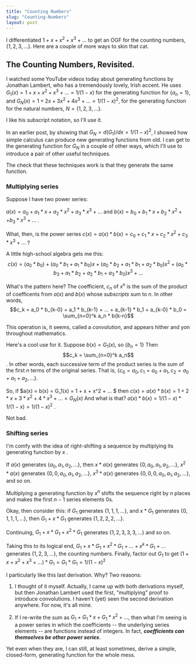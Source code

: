 ```yaml
---
title: "Counting Numbers"
slug: "Counting-Numbers"
layout: post
---
```


I differentiated $1 + x + x^2 + x^3 + ...$ to get an OGF for the counting numbers,
$\lbrace 1, 2, 3, ...\rbrace$. Here are a couple of more ways to skin that cat.

## The Counting Numbers, Revisited.

I watched some YouTube videos today about generating functions by Jonathan Lambert, who has a tremendously lovely, Irish accent.
He uses $G_1(x) = 1 + x + x^2 + x^3 + ... = 1/(1-x)$
for the generating function for $\lbrace a_n = 1 \rbrace$,
and $G_N(x) = 1 + 2x + 3x^2 + 4x^3 + ... = 1/(1-x)^2$, for the generating function for the natural numbers, $N = \lbrace 1, 2, 3, ... \rbrace$.

I like his subscript notation, so I'll use it.

In an earlier post, by showing that $G_N = d(G_1)/dx = 1/(1-x)^2$, I showed how simple calculus can produce new generating functions from old.
I can get to the generating function for $G_N$ in a couple of other ways, which I'll use to introduce a pair of other useful techniques.

The check that these techniques work is that they generate the same function.

### Multiplying series

Suppose I have two power series:

$a(x) = a_0 + a_1 * x + a_2 * x^2 + a_3 * x^3 + ...$
and
$b(x) = b_0 + b_1 * x + b_2 * x^2 + +b_3 * x^3 + ...$ .

What, then, is the power series $c(x) = a(x) * b(x) = c_0 + c_1 * x + c_2 * x^2 + c_3 * x^3 + ...$ ?

A little high-school algebra gets me this:
$$ c(x) = (a_0 * b_0) + (a_0 * b_1 + a_1 * b_0)x + (a_0 * b_2 + a_1 * b_1 + a_2 * b_0)x^2 + (a_0 * b_3 + a_1 * b_2 + a_2 * b_1 + a_3 * b_0)x^3 + ...$$

What's the pattern here? The coefficient, $c_n$ of $x^n$ is the sum of the product of coefficents from $a(x)$ and $b(x)$ whose *subscripts* sum to $n$.
In other words, $$c_k = a_0 * b_{k-0} + a_1 * b_{k-1} + ... + a_{k-1} * b_1 + a_{k-0} * b_0 = \sum_{n=0}^k a_n * b{k-n}$$

This operation is, it seems, called a *convolution*, and appears hither and yon throughout mathematics.

Here's a cool use for it. Suppose $b(x) = G_1(x)$, so $\lbrace b_n = 1 \rbrace$
Then $$c_k = \sum_{n=0}^k a_n$$. In other words, each successive term of the product series is the sum of the first $n$ terms of the original series.
That is, $\lbrace c_0 = a_0, c_1=a_0+a_1, c_2=a_0+a_1+a_2, ...\rbrace$.

So, if $a(x) = b(x) = G_1(x) = 1 + x + x^2 + ... $
then $c(x) = a(x) * b(x) = 1 + 2 * x + 3 * x^2 + 4 * x^3 + ... = G_N(x)$
And what is that? $a(x) * b(x) = 1/(1-x) * 1/(1-x) = 1/(1-x)^2$ .

Not bad.

### Shifting series

I'm comfy with the idea of right-shifting a sequence by multiplying its generating function by $x$ .

If $a(x)$ generates $\lbrace a_0, a_1, a_2, ...\rbrace$,
then
$x * a(x)$ generates $\lbrace 0, a_0, a_1, a_2, ...\rbrace$,
$x^2 * a(x)$ generates $\lbrace 0, 0, a_0, a_1, a_2, ...\rbrace$,
$x^3 * a(x)$ generates $\lbrace 0, 0, 0, a_0, a_1, a_2, ...\rbrace$,
and so on.

Multiplying a generating function by $x^n$ shifts the sequence right by $n$ places and makes the first $n-1$
series elements $0$s.

Okay, then consider this:
if $G_1$ generates $\lbrace 1, 1, 1, ... \rbrace$,
and
$x * G_1$ generates $\lbrace 0, 1, 1, 1, ... \rbrace$,
then
$G_1 + x * G_1$ generates $\lbrace 1, 2, 2, 2, ... \rbrace$.

Continuing,
$G_1 + x * G_1 + x^2 * G_1$ generates $\lbrace 1, 2, 3, 3, 3, ... \rbrace$
and so on.

Taking this to its logical end,
$G_1 + x * G_1 + x^2 * G_1 + ... + x^k * G_1 + ...$ generates $\lbrace 1, 2, 3, ...\rbrace$, the counting numbers.
Finally, factor out $G_1$ to get $(1 + x + x^2 + x^3 + ... ) * G_1 = G_1 * G_1 = 1/(1-x)^2$

I particularly like this last derivation. Why? Two reasons:

1. I thought of it myself. Actually, I came up with both derivations myself,
but then Jonathan Lambert used the first, "multiplying" proof
to introduce convolutions.
I haven't (yet) seen the second derivation anywhere. For now, it's all mine.

1. If I re-write the sum as $G_1 + G_1 * x + G_1 * x^2 + ...$, then what I'm seeing is a power series in which the coefficients -- the underlying series elements --
are functions instead of integers. In fact, ***coefficients can themselves be other power series***.

Yet even when they are, I can still, at least sometimes, derive a simple, closed-form, generating function for the whole mess.
